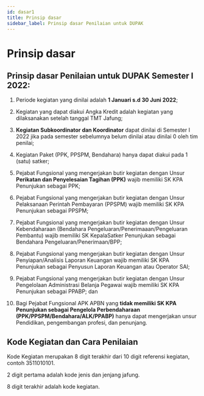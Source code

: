 ```yaml
---
id: dasar1
title: Prinsip dasar
sidebar_label: Prinsip dasar Penilaian untuk DUPAK
---
```


# Prinsip dasar

## Prinsip dasar Penilaian untuk DUPAK Semester I 2022:

1. Periode kegiatan yang dinilai adalah **1 Januari s.d 30 Juni 2022**; 

2. Kegiatan yang dapat diakui Angka Kredit adalah kegiatan yang dilaksanakan setelah tanggal TMT Jafung;

3. **Kegiatan Subkoordinator dan Koordinator** dapat dinilai di Semester I 2022 jika pada semester sebelumnya belum dinilai atau dinilai 0 oleh tim penilai;

4. Kegiatan Paket (PPK, PPSPM, Bendahara) hanya dapat diakui pada 1 (satu) satker;

5. Pejabat Fungsional yang mengerjakan butir kegiatan dengan Unsur **Perikatan dan Penyelesaian Tagihan (PPK)** wajib memiliki SK KPA Penunjukan sebagai PPK;

6. Pejabat Fungsional yang mengerjakan butir kegiatan dengan Unsur Pelaksanaan Perintah Pembayaran (PPSPM) wajib memiliki SK KPA Penunjukan sebagai PPSPM;

7. Pejabat Fungsional yang mengerjakan butir kegiatan dengan Unsur Kebendaharaan (Bendahara Pengeluaran/Penerimaaan/Pengeluaran Pembantu) wajib memiliki SK KepalaSatker Penunjukan sebagai Bendahara Pengeluaran/Penerimaan/BPP;

8. Pejabat Fungsional yang mengerjakan butir kegiatan dengan Unsur Penyiapan/Analisis Laporan Keuangan wajib memiliki SK KPA Penunjukan sebagai Penyusun Laporan Keuangan atau Operator SAI;

9. Pejabat Fungsional yang mengerjakan butir kegiatan dengan Unsur Pengelolaan Administrasi Belanja Pegawai wajib memiliki SK KPA Penunjukan sebagai PPABP; dan

10. Bagi Pejabat Fungsional APK APBN yang **tidak memiliki SK KPA Penunjukan sebagai Pengelola Perbendaharaan (PPK/PPSPM/Bendahara/ALK/PPABP)** hanya dapat mengerjakan unsur Pendidikan, pengembangan profesi, dan penunjang.

## Kode Kegiatan dan Cara Penilaian
Kode Kegiatan merupakan 8 digit terakhir dari 10 digit referensi kegiatan, contoh 3511010101.

2 digit pertama adalah kode jenis dan jenjang jafung.

8 digit terakhir adalah kode kegiatan.
